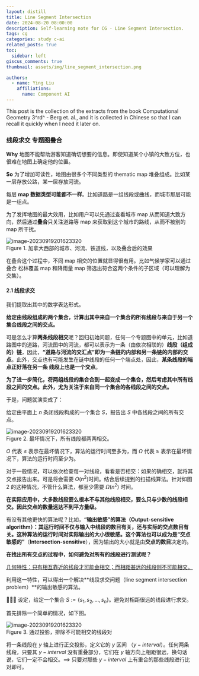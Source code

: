 ```yaml
---
layout: distill
title: Line Segment Intersection
date: 2024-08-20 08:00:00
description: Self-learning note for CG - Line Segment Intersection.
tags: cg
categories: study c-ai
related_posts: true
toc:
  sidebar: left
giscus_comments: true
thumbnail: assets/img/line_segment_intersection.png

authors:
  - name: Ying Liu
    affiliations:
      name: Component AI
---
```




This post is the collection of the extracts from the book Computational Geometry 3^rd^ - Berg et. al., and it is collected in Chinese so that I can recall it quickly when I need it later on.

### 线段求交 专题图叠合

**Why** 地图不能帮助游客知道确切想要的信息。即使知道某个小镇的大致方位，也很难在地图上确定他的位置。

**So** 为了增加可读性，地图由很多个不同类型的 thematic map 堆叠组成。比如某一层存放公路，某一层存放河流。

每层 **map 数据类型可能都不一样**。比如道路是一组线段或曲线，而城市那层可能是一组点。

为了发挥地图的最大效用，比如用户可以先通过查看城市 map 从而知道大致方向，然后通过**叠合**只关注道路等 map 来获取到这个城市的路线，从而不被别的 map 所干扰。

<div class="row mt-3 mb-3">
    <div class="col-sm mt-3 mt-md-0">
       <img src="https://i.imgur.com/G8g8lCu.png" alt="image-20230919201623320" class="img-fluid rounded z-depth-1" data-zoomable />
    </div>
</div>
<div class="caption">
  Figure 1. 加拿大西部的城市、河流、铁道线，以及叠合后的效果
</div>

在叠合这个过程中，不同 map 相交的位置就显得很有用。比如气候学家可以通过叠合 松林覆盖 map 和降雨量 map 筛选出符合这两个条件的子区域（可以理解为交集）。

#### 2.1 线段求交

我们提取出其中的数学表达形式。

**给定由线段组成的两个集合，计算出其中来自一个集合的所有线段与来自于另一个集合线段之间的交点。**

可是怎么才算**两条线段相交**呢？回归初始问题，任何一个专题图中的单元，比如道路图中的道路，河流图中的河流，都可以表示为一条（由依次相联的）**线段（组成的）链**，因此，**“道路与河流的交汇点”即为一条链的内部和另一条链的内部的交点**。此外，交点也有可能发生在链中线段的任何一个端点处，因此，**某条线段的端点正好落在另一条 线段上也是一个交点**。

**为了进一步简化，将两组线段的集合合到一起变成一个集合，然后考虑其中所有线段之间的交点。此外，尤为关注于来自同一个集合的各线段之间的交点。**

于是，问题就演变成了：

给定由平面上 $n$ 条闭线段构成的一个集合 $S$，报告出 $S$​ 中各线段之间的所有交点。

<div class="row mt-3 mb-3">
    <div class="col-sm mt-3 mt-md-0">
       <img src="https://i.imgur.com/rgc3BGf.png" alt="image-20230919201623320" class="img-fluid rounded z-depth-1" data-zoomable />
    </div>
</div>
<div class="caption">
  Figure 2. 最坏情况下，所有线段都两两相交。
</div>

$O$ 代表 $\leq$ 表示在最坏情况下，算法的运行时间至多为，而 $\Omega$ 代表 $\geq$ 表示在最坏情况下，算法的运行时间至少为。

对于一般情况，可以依次检查每一对线段，看看是否相交：如果的确相交，就将其交点报告出来。可是将会需要 $O(n^2)$​ 时间。结合后续提到的扫描线算法。针对如图 2 的这种情况，不管什么算法，都至少需要 $\Omega(n^2)$​ 时间。

**在实际应用中，大多数线段要么根本不与其他线段相交，要么只与少数的线段相交。因此交点的数量远达不到平方量级。**

有没有其他更快的算法呢？比如，**“输出敏感”**的算法（**Output-sensitive algorithm**）：其运行时间不仅与输入中线段的数目有关，还与实际的交点数目有关。这种算法的运行时间对实际输出的大小很敏感。这个算法也可以成为是**“交点敏感的”**（**Intersection-sensitive**），因为输出的大小就是由**交点的数目**决定的。

**在找出所有交点的过程中，如何避免对所有的线段进行测试呢？**

<u>几何特性：只有相互靠近的线段才可能会相交；而相距甚远的线段则不可能相交。</u>

利用这一特性，可以得出一个解决**线段求交问题（line segment intersection problem）**的输出敏感的算法。

:star2::star2::star2: 设定，给定一个集合 $S:=\{s_1, s_2, ..., s_n\}$。避免对相距很远的线段进行求交。

首先排除一个简单的情况，如下图。

<div class="row mt-3 mb-3">
    <div class="col-sm mt-3 mt-md-0">
       <img src="https://i.imgur.com/Zx3HEL8.png" alt="image-20230919201623320" class="img-fluid rounded z-depth-1" data-zoomable />
    </div>
</div>
<div class="caption">
  Figure 3. 通过投影，排除不可能相交的线段对
</div>

将一条线段在 $y$ 轴上进行正交投影，定义它的 $y$ 区间 （$y-interval$）。任何两条线段，只要其 $y-interval$ 没有重叠部分，它们在 $y$ 轴方向上相距很远，换句话说，它们一定不会相交。$\implies$ 只要对那些 $y-interval$ 上有重合的那些线段进行比对即可。

 
